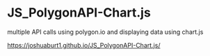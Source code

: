 # JS_PolygonAPI-Chart.js
multiple API calls using polygon.io and displaying data using chart.js

https://joshuaburt1.github.io/JS_PolygonAPI-Chart.js/

